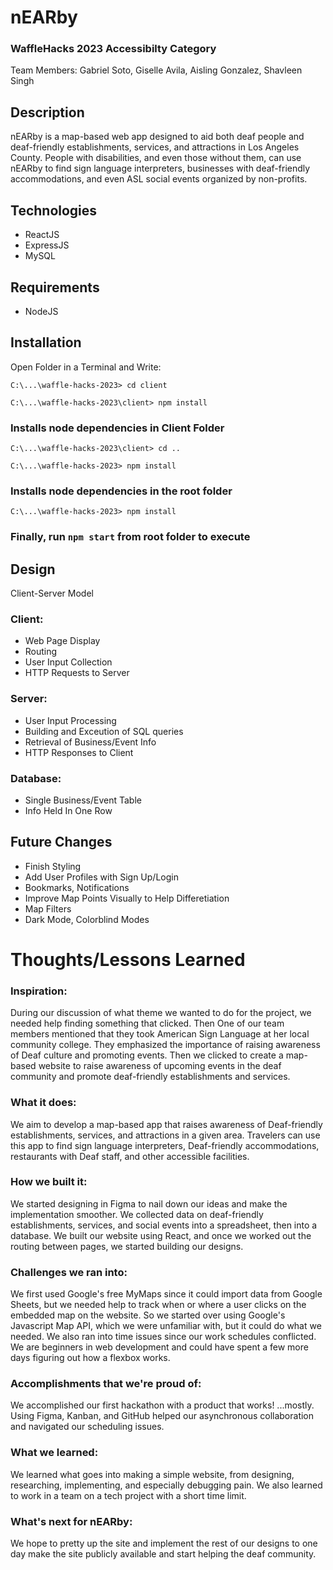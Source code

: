 # nEARby 
### WaffleHacks 2023 Accessibilty Category

Team Members:
Gabriel Soto,
Giselle Avila,
Aisling Gonzalez,
Shavleen Singh

## Description

nEARby is a map-based web app designed to aid both deaf people and deaf-friendly establishments, services, and attractions in Los Angeles County. People with disabilities, and even those without them, can use nEARby to find sign language interpreters, businesses with deaf-friendly accommodations, and even ASL social events organized by non-profits.

## Technologies

- ReactJS
- ExpressJS
- MySQL

## Requirements

- NodeJS

## Installation

Open Folder in a Terminal and Write:

`C:\...\waffle-hacks-2023> cd client`

`C:\...\waffle-hacks-2023\client> npm install`

### Installs node dependencies in Client Folder

`C:\...\waffle-hacks-2023\client> cd ..`

`C:\...\waffle-hacks-2023> npm install`

### Installs node dependencies in the root folder

`C:\...\waffle-hacks-2023> npm install`

### Finally, run `npm start` from root folder to execute

## Design

Client-Server Model
### Client:
- Web Page Display
- Routing
- User Input Collection
- HTTP Requests to Server

### Server:
- User Input Processing
- Building and Exceution of SQL queries
- Retrieval of Business/Event Info
- HTTP Responses to Client

### Database:
- Single Business/Event Table
- Info Held In One Row

## Future Changes
- Finish Styling
- Add User Profiles with Sign Up/Login
- Bookmarks, Notifications
- Improve Map Points Visually to Help Differetiation
- Map Filters
- Dark Mode, Colorblind Modes

# Thoughts/Lessons Learned
### Inspiration:
During our discussion of what theme we wanted to do for the project, we needed help finding something that clicked. Then One of our team members mentioned that they took American Sign Language at her local community college. They emphasized the importance of raising awareness of Deaf culture and promoting events. Then we clicked to create a map-based website to raise awareness of upcoming events in the deaf community and promote deaf-friendly establishments and services.

### What it does:
We aim to develop a map-based app that raises awareness of Deaf-friendly establishments, services, and attractions in a given area. Travelers can use this app to find sign language interpreters, Deaf-friendly accommodations, restaurants with Deaf staff, and other accessible facilities.

### How we built it:
We started designing in Figma to nail down our ideas and make the implementation smoother. We collected data on deaf-friendly establishments, services, and social events into a spreadsheet, then into a database. We built our website using React, and once we worked out the routing between pages, we started building our designs.

### Challenges we ran into:
We first used Google's free MyMaps since it could import data from Google Sheets, but we needed help to track when or where a user clicks on the embedded map on the website. So we started over using Google's Javascript Map API, which we were unfamiliar with, but it could do what we needed. We also ran into time issues since our work schedules conflicted. We are beginners in web development and could have spent a few more days figuring out how a flexbox works.

### Accomplishments that we're proud of:
We accomplished our first hackathon with a product that works! ...mostly. Using Figma, Kanban, and GitHub helped our asynchronous collaboration and navigated our scheduling issues.

### What we learned:
We learned what goes into making a simple website, from designing, researching, implementing, and especially debugging pain. We also learned to work in a team on a tech project with a short time limit.

### What's next for nEARby:
We hope to pretty up the site and implement the rest of our designs to one day make the site publicly available and start helping the deaf community.
